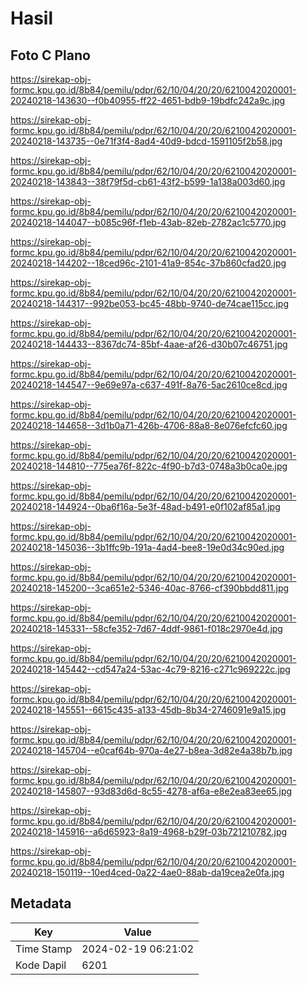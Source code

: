 # Hasil

## Foto C Plano

https://sirekap-obj-formc.kpu.go.id/8b84/pemilu/pdpr/62/10/04/20/20/6210042020001-20240218-143630--f0b40955-ff22-4651-bdb9-19bdfc242a9c.jpg

https://sirekap-obj-formc.kpu.go.id/8b84/pemilu/pdpr/62/10/04/20/20/6210042020001-20240218-143735--0e71f3f4-8ad4-40d9-bdcd-1591105f2b58.jpg

https://sirekap-obj-formc.kpu.go.id/8b84/pemilu/pdpr/62/10/04/20/20/6210042020001-20240218-143843--38f79f5d-cb61-43f2-b599-1a138a003d60.jpg

https://sirekap-obj-formc.kpu.go.id/8b84/pemilu/pdpr/62/10/04/20/20/6210042020001-20240218-144047--b085c96f-f1eb-43ab-82eb-2782ac1c5770.jpg

https://sirekap-obj-formc.kpu.go.id/8b84/pemilu/pdpr/62/10/04/20/20/6210042020001-20240218-144202--18ced96c-2101-41a9-854c-37b860cfad20.jpg

https://sirekap-obj-formc.kpu.go.id/8b84/pemilu/pdpr/62/10/04/20/20/6210042020001-20240218-144317--992be053-bc45-48bb-9740-de74cae115cc.jpg

https://sirekap-obj-formc.kpu.go.id/8b84/pemilu/pdpr/62/10/04/20/20/6210042020001-20240218-144433--8367dc74-85bf-4aae-af26-d30b07c46751.jpg

https://sirekap-obj-formc.kpu.go.id/8b84/pemilu/pdpr/62/10/04/20/20/6210042020001-20240218-144547--9e69e97a-c637-491f-8a76-5ac2610ce8cd.jpg

https://sirekap-obj-formc.kpu.go.id/8b84/pemilu/pdpr/62/10/04/20/20/6210042020001-20240218-144658--3d1b0a71-426b-4706-88a8-8e076efcfc60.jpg

https://sirekap-obj-formc.kpu.go.id/8b84/pemilu/pdpr/62/10/04/20/20/6210042020001-20240218-144810--775ea76f-822c-4f90-b7d3-0748a3b0ca0e.jpg

https://sirekap-obj-formc.kpu.go.id/8b84/pemilu/pdpr/62/10/04/20/20/6210042020001-20240218-144924--0ba6f16a-5e3f-48ad-b491-e0f102af85a1.jpg

https://sirekap-obj-formc.kpu.go.id/8b84/pemilu/pdpr/62/10/04/20/20/6210042020001-20240218-145036--3b1ffc9b-191a-4ad4-bee8-19e0d34c90ed.jpg

https://sirekap-obj-formc.kpu.go.id/8b84/pemilu/pdpr/62/10/04/20/20/6210042020001-20240218-145200--3ca651e2-5346-40ac-8766-cf390bbdd811.jpg

https://sirekap-obj-formc.kpu.go.id/8b84/pemilu/pdpr/62/10/04/20/20/6210042020001-20240218-145331--58cfe352-7d67-4ddf-9861-f018c2970e4d.jpg

https://sirekap-obj-formc.kpu.go.id/8b84/pemilu/pdpr/62/10/04/20/20/6210042020001-20240218-145442--cd547a24-53ac-4c79-8216-c271c969222c.jpg

https://sirekap-obj-formc.kpu.go.id/8b84/pemilu/pdpr/62/10/04/20/20/6210042020001-20240218-145551--6615c435-a133-45db-8b34-2746091e9a15.jpg

https://sirekap-obj-formc.kpu.go.id/8b84/pemilu/pdpr/62/10/04/20/20/6210042020001-20240218-145704--e0caf64b-970a-4e27-b8ea-3d82e4a38b7b.jpg

https://sirekap-obj-formc.kpu.go.id/8b84/pemilu/pdpr/62/10/04/20/20/6210042020001-20240218-145807--93d83d6d-8c55-4278-af6a-e8e2ea83ee65.jpg

https://sirekap-obj-formc.kpu.go.id/8b84/pemilu/pdpr/62/10/04/20/20/6210042020001-20240218-145916--a6d65923-8a19-4968-b29f-03b721210782.jpg

https://sirekap-obj-formc.kpu.go.id/8b84/pemilu/pdpr/62/10/04/20/20/6210042020001-20240218-150119--10ed4ced-0a22-4ae0-88ab-da19cea2e0fa.jpg


## Metadata

| Key        | Value               |
| ---------- | ------------------- |
| Time Stamp | 2024-02-19 06:21:02 |
| Kode Dapil | 6201                |



